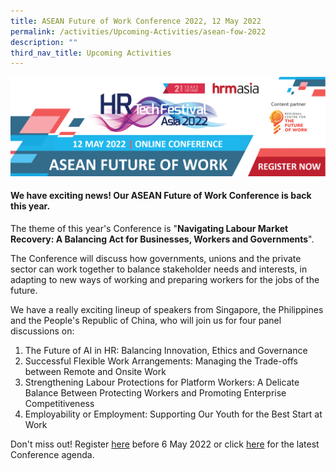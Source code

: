 ```yaml
---
title: ASEAN Future of Work Conference 2022, 12 May 2022
permalink: /activities/Upcoming-Activities/asean-fow-2022
description: ""
third_nav_title: Upcoming Activities
---
```

![ASEAN Future of Work Conference 2022](/images/ASEAN%20FOW%20Conference%202022/asean%20fow%202022%20conference%20banner.png)

#### We have exciting news! Our ASEAN Future of Work Conference is back this year. 

The theme of this year's Conference is "**Navigating Labour Market Recovery: A Balancing Act for Businesses, Workers and Governments**".

The Conference will discuss how governments, unions and the private sector can work together to balance stakeholder needs and interests, in adapting to new ways of working and preparing workers for the jobs of the future. 

We have a really exciting lineup of speakers from Singapore, the Philippines and the People's Republic of China, who will join us for four panel discussions on:

1.	The Future of AI in HR: Balancing Innovation, Ethics and Governance
2.	Successful Flexible Work Arrangements: Managing the Trade-offs between Remote and Onsite Work 
3.	Strengthening Labour Protections for Platform Workers: A Delicate Balance Between Protecting Workers and Promoting Enterprise Competitiveness 
4.	Employability or Employment: Supporting Our Youth for the Best Start at Work

Don't miss out! Register [here](https://tinyurl.com/asean-fow2022) before 6 May 2022 or click [here](/files/ASEAN%20FOW%20Conference%202022_%20Provisional%20Programme_(as%20of%2021%20Apr).pdf) for the latest Conference agenda. 
